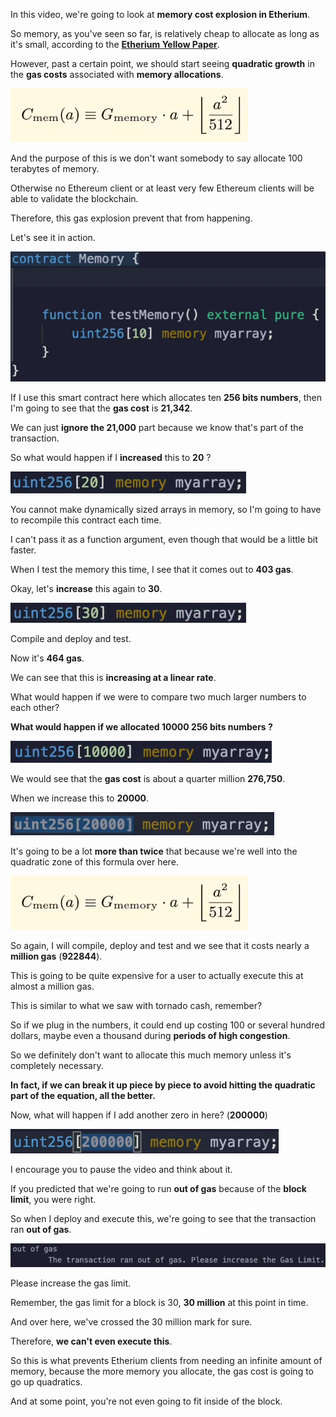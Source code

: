 In this video, we're going to look at **memory cost explosion in Etherium**.

So memory, as you've seen so far, is relatively cheap to allocate as long as it's small, according to the [**Etherium Yellow Paper**](https://ethereum.github.io/yellowpaper/paper.pdf).

However, past a certain point, we should start seeing **quadratic growth** in the **gas costs** associated with **memory allocations**.

![](2023-08-21-16-52-30.png)

And the purpose of this is we don't want somebody to say allocate 100 terabytes of memory.

Otherwise no Ethereum client or at least very few Ethereum clients will be able to validate the blockchain.

Therefore, this gas explosion prevent that from happening.

Let's see it in action.

![](2023-08-21-16-51-30.png)

If I use this smart contract here which allocates ten **256 bits numbers**, then I'm going to see that the **gas cost** is **21,342**.

We can just **ignore the 21,000** part because we know that's part of the transaction.

So what would happen if I **increased** this to **20** ?

![](2023-08-21-16-57-30.png)

You cannot make dynamically sized arrays in memory, so I'm going to have to recompile this contract each time.

I can't pass it as a function argument, even though that would be a little bit faster.

When I test the memory this time, I see that it comes out to **403 gas**.

Okay, let's **increase** this again to **30**.

![](2023-08-21-16-59-04.png)

Compile and deploy and test.

Now it's **464 gas**.

We can see that this is **increasing at a linear rate**.

What would happen if we were to compare two much larger numbers to each other?

**What would happen if we allocated 10000 256 bits numbers ?**

![](2023-08-21-17-01-05.png)

We would see that the **gas cost** is about a quarter million **276,750**.

When we increase this to **20000**.

![](2023-08-21-17-02-30.png)

It's going to be a lot **more than twice** that because we're well into the quadratic zone of this formula over here.

![](2023-08-21-16-52-30.png)

So again, I will compile, deploy and test and we see that it costs nearly a **million gas** (**922844**).

This is going to be quite expensive for a user to actually execute this at almost a million gas.

This is similar to what we saw with tornado cash, remember?

So if we plug in the numbers, it could end up costing 100 or several hundred dollars, maybe even a thousand during **periods of high congestion**.

So we definitely don't want to allocate this much memory unless it's completely necessary.

**In fact, if we can break it up piece by piece to avoid hitting the quadratic part of the equation, all the better.**

Now, what will happen if I add another zero in here? (**200000**)

![](2023-08-21-17-05-35.png)

I encourage you to pause the video and think about it.

If you predicted that we're going to run **out of gas** because of the **block limit**, you were right.

So when I deploy and execute this, we're going to see that the transaction ran **out of gas**.

![](2023-08-21-17-07-27.png)

Please increase the gas limit.

Remember, the gas limit for a block is 30, **30 million** at this point in time.

And over here, we've crossed the 30 million mark for sure.

Therefore, **we can't even execute this**.

So this is what prevents Etherium clients from needing an infinite amount of memory, because the more memory you allocate, the gas cost is going to go up quadratics.

And at some point, you're not even going to fit inside of the block.
